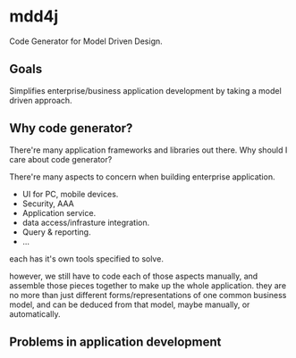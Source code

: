 # mdd4j

Code Generator for Model Driven Design.

## Goals

Simplifies enterprise/business application development by taking a model driven approach.

## Why code generator?

There're many application frameworks and libraries out there. Why should I care about code generator?

There're many aspects to concern when building enterprise application.

- UI for PC, mobile devices.
- Security, AAA
- Application service.
- data access/infrasture integration.
- Query & reporting.
- ...

each has it's own tools specified to solve. 

however, we still have to code each of those aspects manually, and assemble those pieces together to make up the whole application.
they are no more than just different forms/representations of one common business model, and can be deduced from that model, maybe manually, or automatically.

## Problems in application development

